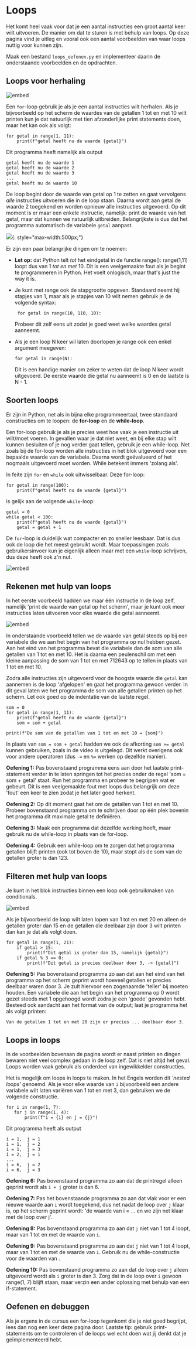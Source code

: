 # Loops

Het komt heel vaak voor dat je een aantal instructies een groot aantal keer wilt uitvoeren. De manier om dat te sturen is met behulp van loops. Op deze pagina vind je uitleg en vooral ook een aantal voorbeelden van waar loops nuttig voor kunnen zijn.

Maak een bestand `loops_oefenen.py` en implementeer daarin de onderstaande voorbeelden en de opdrachten.

## Loops voor herhaling

![embed](https://api.eu.kaltura.com/p/120/sp/12000/embedIframeJs/uiconf_id/23449960/partner_id/120?iframeembed=true&playerId=kaltura_player&entry_id=0_qw2aof7k&flashvars[streamerType]=auto&amp;flashvars[localizationCode]=en_US&amp;flashvars[leadWithHTML5]=true&amp;flashvars[sideBarContainer.plugin]=true&amp;flashvars[sideBarContainer.position]=left&amp;flashvars[sideBarContainer.clickToClose]=true&amp;flashvars[chapters.plugin]=true&amp;flashvars[chapters.layout]=vertical&amp;flashvars[chapters.thumbnailRotator]=false&amp;flashvars[streamSelector.plugin]=true&amp;flashvars[EmbedPlayer.SpinnerTarget]=videoHolder&amp;flashvars[dualScreen.plugin]=true&amp;flashvars[hotspots.plugin]=1&amp;flashvars[Kaltura.addCrossoriginToIframe]=true&amp;&wid=0_ncy7lvw8)

Een `for`-loop gebruik je als je een aantal instructies wilt herhalen. Als je bijvoorbeeld op het scherm de waardes van de getallen 1 tot en met 10 wilt printen kun je dat natuurlijk met tien afzonderlijke print statements doen, maar het kan ook als volgt:

    for getal in range(1, 11):
        print(f"getal heeft nu de waarde {getal}")

Dit programma heeft namelijk als output

    getal heeft nu de waarde 1
    getal heeft nu de waarde 2
    getal heeft nu de waarde 3
    ...
    getal heeft nu de waarde 10

De loop begint door de waarde van getal op 1 te zetten en gaat vervolgens *alle* instructies uitvoeren die in de loop staan. Daarna wordt aan getal de waarde 2 toegekend en worden opnieuw alle instructies uitgevoerd. Op dit moment is er maar een enkele instructie, namelijk: print de waarde van het getal, maar dat kunnen we natuurlijk uitbreiden. Belangrijkste is dus dat het programma automatisch de variabele `getal` aanpast.

![](Loopsuitleg_nieuw.png){: style="max-width:500px;"}


Er zijn een paar belangrijke dingen om te noemen:

-   **Let op:** dat Python telt *tot* het eindgetal in de functie range(): range(1,11) loopt dus van 1 *tot en met* 10. Dit is een veelgemaakte fout als je begint te programmeren in Python. Het voelt onlogisch, maar that's just the way it is.

-   Je kunt met range ook de stapgrootte opgeven. Standaard neemt hij stapjes van 1, maar als je stapjes van 10 wilt nemen gebruik je de volgende syntax:

         for getal in range(10, 110, 10):

    Probeer dit zelf eens uit zodat je goed weet welke waardes getal aanneemt.

-   Als je een loop N keer wil laten doorlopen je range ook een enkel argument meegeven:

        for getal in range(N):

    Dit is een handige manier om zeker te weten dat de loop N keer wordt uitgevoerd. De eerste waarde die getal nu aanneemt is 0 en de laatste is N - 1.

## Soorten loops

Er zijn in Python, net als in bijna elke programmeertaal, twee standaard constructies om te loopen: de **for-loop** en de **while-loop**.

Een for-loop gebruik je als je precies weet hoe vaak je een instructie uit wilt/moet voeren. In gevallen waar je dat niet weet, en bij elke stap wilt kunnen besluiten of je nog verder gaat tellen, gebruik je een while-loop. Net zoals bij de for-loop worden alle instructies in het blok uitgevoerd voor een bepaalde waarde van de variabele. Daarna wordt geëvalueerd of het nogmaals uitgevoerd moet worden. While betekent immers 'zolang als'.

In feite zijn `for` en `while` ook uitwisselbaar. Deze for-loop:

    for getal in range(100):
        print(f"getal heeft nu de waarde {getal}")

is gelijk aan de volgende `while`-loop:

    getal = 0
    while getal < 100:
        print(f"getal heeft nu de waarde {getal}")
        getal = getal + 1

De `for`-loop is duidelijk wat compacter en zo sneller leesbaar. Dat is dus ook de loop die het meest gebruikt wordt. Maar toepassingen zoals gebruikersinvoer kun je eigenlijk alleen maar met een `while`-loop schrijven, dus deze heeft ook z'n nut.

![embed](https://api.eu.kaltura.com/p/120/sp/12000/embedIframeJs/uiconf_id/23449960/partner_id/120?iframeembed=true&playerId=kaltura_player&entry_id=0_0q2teczq&flashvars[streamerType]=auto&amp;flashvars[localizationCode]=en_US&amp;flashvars[leadWithHTML5]=true&amp;flashvars[sideBarContainer.plugin]=true&amp;flashvars[sideBarContainer.position]=left&amp;flashvars[sideBarContainer.clickToClose]=true&amp;flashvars[chapters.plugin]=true&amp;flashvars[chapters.layout]=vertical&amp;flashvars[chapters.thumbnailRotator]=false&amp;flashvars[streamSelector.plugin]=true&amp;flashvars[EmbedPlayer.SpinnerTarget]=videoHolder&amp;flashvars[dualScreen.plugin]=true&amp;flashvars[hotspots.plugin]=1&amp;flashvars[Kaltura.addCrossoriginToIframe]=true&amp;&wid=0_xrjtk8zo)

## Rekenen met hulp van loops

In het eerste voorbeeld hadden we maar één instructie in de loop zelf, namelijk 'print de waarde van getal op het scherm', maar je kunt ook meer instructies laten uitvoeren voor elke waarde die getal aanneemt.

![embed](https://api.eu.kaltura.com/p/120/sp/12000/embedIframeJs/uiconf_id/23449960/partner_id/120?iframeembed=true&playerId=kaltura_player&entry_id=0_m6zjp2hn&flashvars[streamerType]=auto&amp;flashvars[localizationCode]=en_US&amp;flashvars[leadWithHTML5]=true&amp;flashvars[sideBarContainer.plugin]=true&amp;flashvars[sideBarContainer.position]=left&amp;flashvars[sideBarContainer.clickToClose]=true&amp;flashvars[chapters.plugin]=true&amp;flashvars[chapters.layout]=vertical&amp;flashvars[chapters.thumbnailRotator]=false&amp;flashvars[streamSelector.plugin]=true&amp;flashvars[EmbedPlayer.SpinnerTarget]=videoHolder&amp;flashvars[dualScreen.plugin]=true&amp;flashvars[hotspots.plugin]=1&amp;flashvars[Kaltura.addCrossoriginToIframe]=true&amp;&wid=0_vp2l1qrs)

In onderstaande voorbeeld tellen we de waarde van getal steeds op bij een variabele die we aan het begin van het programma op nul hebben gezet. Aan het eind van het programma bevat die variabele dan de som van alle getallen van 1 tot en met 10. Het is daarna een peulenschil om met een kleine aanpassing de som van 1 tot en met 712643 op te tellen in plaats van 1 tot en met 10.

Zodra alle instructies zijn uitgevoerd voor de hoogste waarde die `getal` kan aannemen is de loop 'afgelopen' en gaat het programma gewoon verder. In dit geval laten we het programma de som van alle getallen printen op het scherm. Let ook goed op de indentatie van de laatste regel.

    som = 0
    for getal in range(1, 11):
        print(f"getal heeft nu de waarde {getal}")
        som = som + getal

    print(f"De som van de getallen van 1 tot en met 10 = {som}")

In plaats van `som = som + getal` hadden we ook de afkorting `som += getal` kunnen gebruiken, zoals in de video is uitgelegd. Dit werkt overigens ook voor andere operatoren (dus `-=` en `%=` werken op dezelfde manier).

**Oefening 1:** Pas bovenstaand programma eens aan door het laatste print-statement verder in te laten springen tot het precies onder de regel 'som = som + getal' staat. Run het programma en probeer te begrijpen wat er gebeurt. Dit is een veelgemaakte fout met loops dus belangrijk om deze 'fout' een keer te zien zodat je het later goed herkent.

**Oefening 2:** Op dit moment gaat het om de getallen van 1 tot en met 10. Probeer bovenstaand programma om te schrijven door op één plek bovenin het programma dit maximale getal te definiëren.

**Oefening 3:** Maak een programma dat dezelfde werking heeft, maar gebruik nu de while-loop in plaats van de for-loop.

**Oefening 4:** Gebruik een while-loop om te zorgen dat het programma getallen blijft printen (ook tot boven de 10), maar stopt als de som van de getallen groter is dan 123.


## Filteren met hulp van loops

Je kunt in het blok instructies binnen een loop ook gebruikmaken van conditionals.

![embed](https://api.eu.kaltura.com/p/120/sp/12000/embedIframeJs/uiconf_id/23449960/partner_id/120?iframeembed=true&playerId=kaltura_player&entry_id=0_utgsg9me&flashvars[streamerType]=auto&amp;flashvars[localizationCode]=en_US&amp;flashvars[leadWithHTML5]=true&amp;flashvars[sideBarContainer.plugin]=true&amp;flashvars[sideBarContainer.position]=left&amp;flashvars[sideBarContainer.clickToClose]=true&amp;flashvars[chapters.plugin]=true&amp;flashvars[chapters.layout]=vertical&amp;flashvars[chapters.thumbnailRotator]=false&amp;flashvars[streamSelector.plugin]=true&amp;flashvars[EmbedPlayer.SpinnerTarget]=videoHolder&amp;flashvars[dualScreen.plugin]=true&amp;flashvars[hotspots.plugin]=1&amp;flashvars[Kaltura.addCrossoriginToIframe]=true&amp;&wid=0_3ezya087)

Als je bijvoorbeeld de loop wilt laten lopen van 1 tot en met 20 en alleen de getallen groter dan 15 en de getallen die deelbaar zijn door 3 wilt printen dan kan je dat als volgt doen.

    for getal in range(1, 21):
        if getal > 15:
            print(f"Dit getal is groter dan 15, namelijk {getal}")
        if getal % 3 == 0:
            print(f"Dit getal is precies deelbaar door 3, -> {getal}")

**Oefening 5:** Pas bovenstaand programma zo aan dat aan het eind van het programma op het scherm geprint wordt hoeveel getallen er precies deelbaar waren door 3. Je zult hiervoor een zogenaamde 'teller' bij moeten houden. Een variabele die aan het begin van het programma op 0 wordt gezet steeds met 1 opgehoogd wordt zodra je een 'goede' gevonden hebt. Besteed ook aandacht aan het format van de output; laat je programma het als volgt printen:

    Van de getallen 1 tot en met 20 zijn er precies ... deelbaar door 3.


## Loops in loops

In de voorbeelden bovenaan de pagina wordt er naast printen en dingen bewaren niet veel complex gedaan in de loop zelf. Dat is niet altijd het geval. Loops worden vaak gebruik als onderdeel van ingewikkelder constructies.

Het is mogelijk om loops in loops te maken. In het Engels worden dit *'nested loops'* genoemd. Als je voor elke waarde van `i` bijvoorbeeld een andere variabele wilt laten variëren van 1 tot en met 3, dan gebruiken we de volgende constructie.

    for i in range(1, 7):
       for j in range(1, 4):
           print(f"i = {i} en j = {j}")

Dit programma heeft als output

    i = 1,  j = 1
    i = 1,  j = 2
    i = 1,  j = 3
    i = 2,  j = 1
    ...
    i = 6,  j = 2
    i = 6,  j = 3

**Oefening 6:** Pas bovenstaand programma zo aan dat de printregel alleen geprint wordt als `i + j` groter is dan 6.

**Oefening 7:** Pas het bovenstaande programma zo aan dat vlak voor er een nieuwe waarde aan `i` wordt toegekend, dus net nadat de loop over `j` klaar is, op het scherm geprint wordt: 'de waarde van i = ... en we zijn net klaar met de loop over j'.  

**Oefening 8:** Pas bovenstaand programma zo aan dat `j` niet van 1 tot 4 loopt, maar van 1 tot en met de waarde van `i`.

**Oefening 9:** Pas bovenstaand programma zo aan dat `j` niet van 1 tot 4 loopt, maar van 1 tot en met de waarde van `i`. Gebruik nu de while-constructie voor de waarden van .

**Oefening 10:** Pas bovenstaand programma zo aan dat de loop over `j` alleen uitgevoerd wordt als `i` groter is dan 3. Zorg dat in de loop over `i` gewoon range(1, 7) blijft staan, maar verzin een ander oplossing met behulp van een if-statement.

## Oefenen en debuggen

Als je ergens in de cursus een for-loop tegenkomt die je niet goed begrijpt, lees dan nog een keer deze pagina door. Laatste tip: gebruik print-statements om te controleren of de loops wel echt doen wat jij denkt dat je geïmplementeerd hebt.
